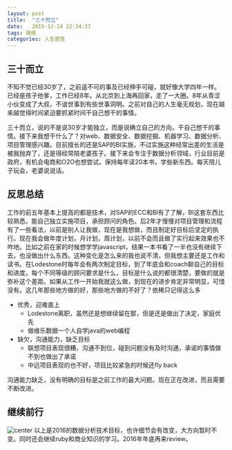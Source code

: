 ```yaml
---
layout: post
title:  "三十而立"
date:   2015-12-24 22:34:37
tags: 随感 
categories: 人生感悟
---
```


## 三十而立
不知不觉已经30岁了，之前遥不可的事及已经伸手可碰，就好像大学四年一样。已经是孩子他爹，工作已经8年。从北京到上海再回家，走了一大圈。8年从青涩小伙变成了大叔，不谙世事到有些世事洞明。之前对自己的人生毫无规划，现在越来越觉得时间紧迫要抓紧时间干自己想干的事情。

三十而立，说的不是说30岁才能独立，而是说确立自己的方向，干自己想干的事情。接下来我想干什么了？对web、数据安全、数据挖掘、机器学习、数据分析、项目管理感兴趣。目前擅长的还是SAP的BI实施，不过实施这种经常出差的生活是被我抛弃了，还是得经常陪老婆孩子。接下来会专注于数据分析领域，行业目前是政府，有机会电商和O2O也想尝试。保持每年读20本书，学些新东西。每天陪儿子玩会，老婆说说话。

## 反思总结
工作的前五年基本上提高的都是技术，对SAP的ECC和BI有了了解，BI这套东西比较熟悉。能自己独立实施项目，承担顾问的角色。后2年才慢慢对项目管理和流程有了一些看法，以前是别人让我做，现在是我想做，而且制定好目标后坚定的执行。现在我会做年度计划，月计划，周计划，以前不会而且做了实行起来效果也不咋地。比如之前在家的时候想学学javascript，结果一本书看了一半也没有继续下去，也没做出什么东西。这种变化是怎么来的我也说不清，但我想主要还是工作和读书。在Lodestone时每年会有两次制定目标，到了年底会和coach聊自己的目标和进度。每个不同等级的顾问要求是什么，目标是什么说的都很清楚，要做的就是弥补这个差距。如果从工作一开始我就这么做，到现在的进步肯定非常明显，可惜没有。这几年那些地方做的好，那些地方做的不好了？依稀只记得这么多

- 优秀，迎难直上
    + Lodestone离职，虽然还是想继续留在那，但是还是做出了决定，家庭优先
    + 做维乐数据一个人自学java的web编程
- 缺欠，沟通能力，缺乏目标
    + 联想项目表现很糟，沟通不到位，碰到问题没有及时沟通，承诺的事情做不到也做出了承诺
    + 中远项目表现的也不好，项目比较紧急的时候还fly back

沟通能力缺乏，没有明确的目标是之前工作的最大问题。现在正在改进，而且需要不断改进。

## 继续前行
![center](http://7xowry.com1.z0.glb.clouddn.com/%E7%9B%AE%E6%A0%87.png "目标")
以上是2016的数据分析技术目标，也许细节会有改变，大方向暂时不变。同时还会继续ruby和商业知识的学习。2016年年底再来review。